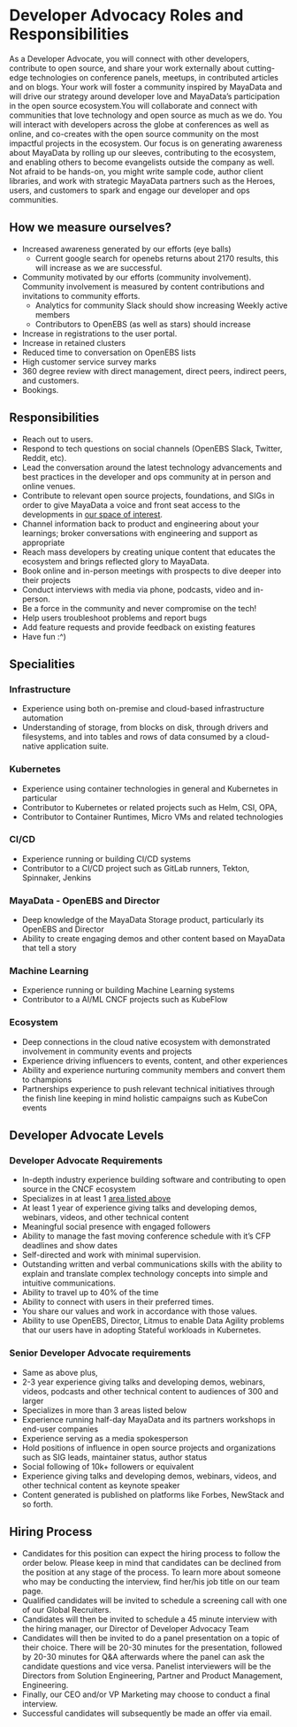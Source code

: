 # Developer Advocacy Roles and Responsibilities

As a Developer Advocate, you will connect with other developers,
contribute to open source, and share your work externally about
cutting-edge technologies on conference panels, meetups, in
contributed articles and on blogs. Your work will foster a community
inspired by MayaData and will drive our strategy around developer love
and MayaData’s participation in the open source ecosystem.You will
collaborate and connect with communities that love technology and open
source as much as we do. You will interact with developers across the
globe at conferences as well as online, and co-creates with the open
source community on the most impactful projects in the ecosystem. Our
focus is on generating awareness about MayaData by rolling up our
sleeves, contributing to the ecosystem, and enabling others to become
evangelists outside the company as well. Not afraid to be hands-on,
you might write sample code, author client libraries, and work with
strategic MayaData partners such as the Heroes, users, and customers
to spark and engage our developer and ops communities.

## How we measure ourselves?
- Increased awareness generated by our efforts (eye balls)
  - Current google search for openebs returns about 2170 results, this
    will increase as we are successful.
- Community motivated by our efforts (community
  involvement). Community involvement is measured by content
  contributions and invitations to community efforts.
  - Analytics for community Slack should show increasing Weekly active
    members
  - Contributors to OpenEBS (as well as stars) should increase
- Increase in registrations to the user portal.
- Increase in retained clusters
- Reduced time to conversation on OpenEBS lists
- High customer service survey marks
- 360 degree review with direct management, direct peers, indirect
  peers, and customers.
- Bookings.

## Responsibilities
- Reach out to users.
- Respond to tech questions on social channels (OpenEBS Slack,
  Twitter, Reddit, etc).
- Lead the conversation around the latest technology advancements and
  best practices in the developer and ops community at in person and
  online venues.
- Contribute to relevant open source projects, foundations, and SIGs
  in order to give MayaData a voice and front seat access to the
  developments in [our space of interest](#specialities).
- Channel information back to product and engineering about your
  learnings; broker conversations with engineering and support as
  appropriate
- Reach mass developers by creating unique content that educates the
  ecosystem and brings reflected glory to MayaData.
- Book online and in-person meetings with prospects to dive deeper
  into their projects
- Conduct interviews with media via phone, podcasts, video and
  in-person.
- Be a force in the community and never compromise on the tech!
- Help users troubleshoot problems and report bugs
- Add feature requests and provide feedback on existing features
- Have fun :^)

## Specialities

### Infrastructure
- Experience using both on-premise and cloud-based infrastructure
  automation
- Understanding of storage, from blocks on disk, through drivers and
  filesystems, and into tables and rows of data consumed by a
  cloud-native application suite.

### Kubernetes
- Experience using container technologies in general and Kubernetes in
  particular
- Contributor to Kubernetes or related projects such as Helm, CSI,
  OPA,
- Contributor to Container Runtimes, Micro VMs and related
  technologies

### CI/CD
- Experience running or building CI/CD systems
- Contributor to a CI/CD project such as GitLab runners, Tekton,
  Spinnaker, Jenkins

### MayaData - OpenEBS and Director
- Deep knowledge of the MayaData Storage product, particularly its
  OpenEBS and Director
- Ability to create engaging demos and other content based on MayaData
  that tell a story

### Machine Learning
- Experience running or building Machine Learning systems
- Contributor to a AI/ML CNCF projects such as KubeFlow

### Ecosystem
- Deep connections in the cloud native ecosystem with demonstrated
  involvement in community events and projects
- Experience driving influencers to events, content, and other
  experiences
- Ability and experience nurturing community members and convert them
  to champions
- Partnerships experience to push relevant technical initiatives
  through the finish line keeping in mind holistic campaigns such as
  KubeCon events

## Developer Advocate Levels

### Developer Advocate Requirements
- In-depth industry experience building software and contributing to
  open source in the CNCF ecosystem
- Specializes in at least 1 [area listed above](#specialities)
- At least 1 year of experience giving talks and developing demos,
  webinars, videos, and other technical content
- Meaningful social presence with engaged followers
- Ability to manage the fast moving conference schedule with it’s CFP
  deadlines and show dates
- Self-directed and work with minimal supervision.
- Outstanding written and verbal communications skills with the
  ability to explain and translate complex technology concepts into
  simple and intuitive communications.
- Ability to travel up to 40% of the time
- Ability to connect with users in their preferred times. 
- You share our values and work in accordance with those values.
- Ability to use OpenEBS, Director, Litmus to enable Data Agility
  problems that our users have in adopting Stateful workloads in
  Kubernetes.

### Senior Developer Advocate requirements
- Same as above plus,
- 2-3 year experience giving talks and developing demos, webinars,
  videos, podcasts and other technical content to audiences of 300 and
  larger
- Specializes in more than 3 areas listed below  
- Experience running half-day MayaData and its partners workshops in
  end-user companies
- Experience serving as a media spokesperson
- Hold positions of influence in open source projects and
  organizations such as SIG leads, maintainer status, author status
- Social following of 10k+ followers or equivalent
- Experience giving talks and developing demos, webinars, videos, and
  other technical content as keynote speaker
- Content generated is published on platforms like Forbes, NewStack
  and so forth.

## Hiring Process
- Candidates for this position can expect the hiring process to follow
  the order below. Please keep in mind that candidates can be declined
  from the position at any stage of the process. To learn more about
  someone who may be conducting the interview, find her/his job title
  on our team page.
- Qualified candidates will be invited to schedule a screening call
  with one of our Global Recruiters.
- Candidates will then be invited to schedule a 45 minute interview
  with the hiring manager, our Director of Developer Advocacy Team
- Candidates will then be invited to do a panel presentation on a
  topic of their choice. There will be 20-30 minutes for the
  presentation, followed by 20-30 minutes for Q&A afterwards where the
  panel can ask the candidate questions and vice versa. Panelist
  interviewers will be the Directors from Solution Engineering,
  Partner and Product Management, Engineering.
- Finally, our CEO and/or VP Marketing may choose to conduct a final
  interview.
- Successful candidates will subsequently be made an offer via email.

